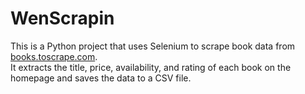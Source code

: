 # WenScrapin
This is a Python project that uses Selenium to scrape book data from [books.toscrape.com](https://books.toscrape.com).  
It extracts the title, price, availability, and rating of each book on the homepage and saves the data to a CSV file.
